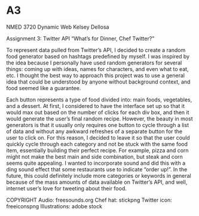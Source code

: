 # A3
NMED 3720 
Dynamic Web 
Kelsey Dellosa 

Assignment 3: Twitter API 
“What’s for Dinner, Chef Twitter?” 

To represent data pulled from Twitter’s API, I decided to create a random food generator based on hashtags predefined by myself. I was inspired by the idea because I personally have used random generators for several things: coming up with ideas, names for characters, and even what to eat, etc. I thought the best way to approach this project was to use a general idea that could be understood by anyone without background context, and food seemed like a guarantee. 

Each button represents a type of food divided into: main foods, vegetables, and a dessert. At first, I considered to have the interface set up so that it would max out based on the number of clicks for each div box, and then it would generate the user’s final random recipe. However, the beauty in most generators is that it usually only requires one button to cycle through a list of data and without any awkward refreshes of a separate button for the user to click on. For this reason, I decided to leave it so that the user could quickly cycle through each category and not be stuck with the same food item, essentially building their perfect recipe. For example, pizza and corn might not make the best main and side combination, but steak and corn seems quite appealing. I wanted to incorporate sound and did this with a ding sound effect that some restaurants use to indicate “order up!”. In the future, this could definitely include more categories or keywords in general because of the mass amounts of data available on Twitter’s API, and well, internet user’s love for tweeting about their food. 


COPYRIGHT 
Audio: freesounds.org 
Chef hat: stickpng 
Twitter icon: freeiconspng 
Illustrations: adobe stock 

